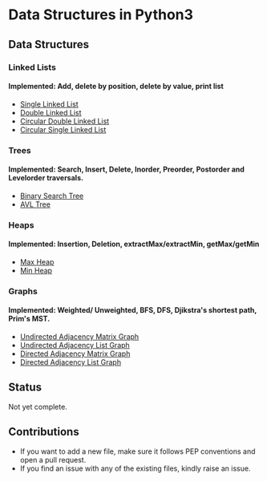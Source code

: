 # Data Structures in Python3
## Data Structures
### Linked Lists
#### Implemented: Add, delete by position, delete by value, print list
* [Single Linked List](LinkedLists/SingleLinkedList.py)
* [Double Linked List](LinkedLists/DoubleLinkedList.py)
* [Circular Double Linked List](LinkedLists/CircularDoubleLinkedList.py)
* [Circular Single Linked List](LinkedLists/CircularSingleLinkedList.py)
### Trees
#### Implemented: Search, Insert, Delete, Inorder, Preorder, Postorder and Levelorder traversals.
* [Binary Search Tree](Trees/BinarySearchTree.py)
* [AVL Tree](Trees/AVLTree.py)
### Heaps
#### Implemented: Insertion, Deletion, extractMax/extractMin, getMax/getMin 
* [Max Heap](Heaps/MaxHeap.py)
* [Min Heap](Heaps/MinHeap.py)
### Graphs
#### Implemented: Weighted/ Unweighted, BFS, DFS, Djikstra's shortest path, Prim's MST.
* [Undirected Adjacency Matrix Graph](Graphs/UndirectedAdjacencyMatrix.py)
* [Undirected Adjacency List Graph](Graphs/UndirectedAdjacencylist.py)
* [Directed Adjacency Matrix Graph](Graphs/DirectedAdjacencyMatrix.py)
* [Directed Adjacency List Graph](Graphs/DirectedAdjacencyList.py)
## Status
Not yet complete.
## Contributions
* If you want to add a new file, make sure it follows PEP conventions and open a pull request.
* If you find an issue with any of the existing files, kindly raise an issue.
